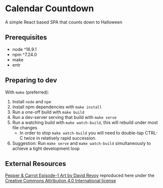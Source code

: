 # Calendar Countdown

A simple React based SPA that counts down to Halloween

## Prerequisites
* node ^16.9.1
* npm ^7.24.0
* make
* entr

## Preparing to dev
With `make` (preferred):
1. Install `node` and `npm`
1. Install npm dependencies with `make install`
1. Run a one-off build with `make build`
1. Run a dev-server serving that build with `make serve`
1. Run a watching build with `make watch-build`, this will rebuild under most file changes
	* In order to stop `make watch-build` you will need to double-tap CTRL-C twice in relatively rapid succession.
1. Suggestion: Run `make serve` and `make watch-build` simultaneously to achieve a tight development loop

## External Resources
[Pepper & Carrot Episode-1 Art by David Revoy](src/images/2016-12-04_Episode-1_by-David-Revoy.jpg) reproduced here under the [Creative Commons Attribution 4.0 International license](https://www.peppercarrot.com/en/license/index.html)
